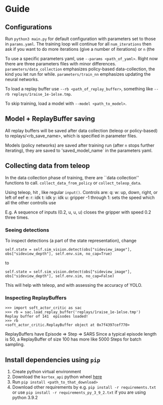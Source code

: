 # Guide


## Configurations
Run `python3 main.py` for default configuration with parameters set to those in `params.yaml`. The training loop will continue for all `num_iterations` then ask if you want to do more iterations (give a number of iterations) or `n` (the 

To use a specific parameters yaml, use `--params <path_of_yaml>`. Right now there are three parameters files with minor differences. `parameters/data_collection` emphasizes policy-based data-collection, the kind you let run for while. `parameters/train_nn` emphasizes updating the neural networks.

To load a replay buffer use `--rb <path_of_replay_buffer>`, something like `--rb replays/1raise_1e-1else.tmp`.

To skip training, load a model with `--model <path_to_model>`.


## Model + ReplayBuffer saving
All replay buffers will be saved after data collection (teleop or policy-based) to replays/<rb_save_name>, which is specified in parameter files.

Models (policy networks) are saved after training run (after `n` stops further iterating), they are saved to 'saved_model_name` in the parameters yaml.

## Collecting data from teleop
In the data collection phase of training, there are ``data collection'' functions to call. `collect_data_from_policy` or `collect_teleop_data`.

Using teleop, hit <key>, <enter> like regular `input()`. Controls are:
    q: 
    w:      up, down, right, or left of eef
    e:
    r:      idk
    t:      idk
    y:      idk
    u:      gripper
    -1 through 1: sets the speed which all the other controlls use

E.g. A sequence of inputs (0.2, u, u, u) closes the gripper with speed 0.2 three times.

### Seeing detections
To inspect detections (a part of the state representation), change
```
self.state = self.sim_vision.detect(obs["sideview_image"], obs["sideview_depth"], self.env.sim, no_cap=True)
```
to
```
self.state = self.sim_vision.detect(obs["sideview_image"], obs["sideview_depth"], self.env.sim, no_cap=False)
```
This will help with teleop, and with assessing the accuracy of YOLO.

### Inspecting ReplayBuffers
```
>>> import soft_actor_critic as sac
>>> rb = sac.load_replay_buffer('replays/1raise_1e-1else.tmp')
Replay buffer of 141  episodes loaded!
>>> rb
<soft_actor_critic.ReplayBuffer object at 0x7f4397cef770>
```
ReplayBuffers have Episode => Step => SARS
Since a typical episode length is 50, a ReplayBuffer of size 100 has more like 5000 Steps for batch sampling.

## Install dependencies using `pip`
1. Create python virtual environment
2. Download the `kortex_api` python wheel [here](https://artifactory.kinovaapps.com/ui/repos/tree/General/generic-public/kortex/API/2.2.0/kortex_api-2.2.0.post31-py3-none-any.whl)
3. Run `pip install <path_to_that_download>`
4. Download other requirements by e.g. `pip install -r requirements.txt` or use `pip install -r requirements_py_3_9_2.txt` if you are using python 3.9.2
